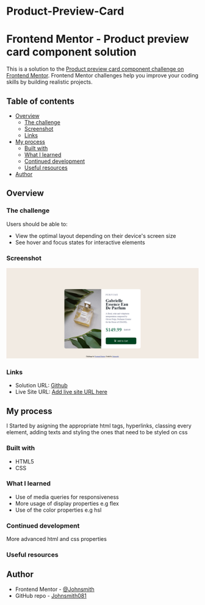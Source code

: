 # Product-Preview-Card
# Frontend Mentor - Product preview card component solution

This is a solution to the [Product preview card component challenge on Frontend Mentor](https://www.frontendmentor.io/challenges/product-preview-card-component-GO7UmttRfa). Frontend Mentor challenges help you improve your coding skills by building realistic projects. 

## Table of contents

- [Overview](#overview)
  - [The challenge](#the-challenge)
  - [Screenshot](#screenshot)
  - [Links](#links)
- [My process](#my-process)
  - [Built with](#built-with)
  - [What I learned](#what-i-learned)
  - [Continued development](#continued-development)
  - [Useful resources](#useful-resources)
- [Author](#author)


## Overview

### The challenge

Users should be able to:

- View the optimal layout depending on their device's screen size
- See hover and focus states for interactive elements

### Screenshot

![](./product-preview.png)


### Links

- Solution URL: [Github](https://github.com/johnsmith081/Product-Preview-Card)
- Live Site URL: [Add live site URL here](https://your-live-site-url.com)

## My process

I Started by asigning the appropriate html tags, hyperlinks, classing every element, adding texts and styling the ones that need to be styled on css 

### Built with

- HTML5
- CSS 

### What I learned

- Use of media queries for responsiveness
- More usage of display properties e.g flex
- Use of the color properties e.g hsl

### Continued development

More advanced html and css properties

### Useful resources


## Author

- Frontend Mentor - [@Johnsmith](https://www.frontendmentor.io/profile/Johnsmith)
- GitHub repo - [Johnsmith081](https://github.com/johnsmith081)
